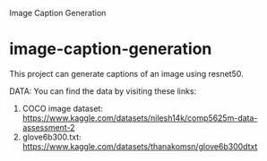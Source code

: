 Image Caption Generation
# image-caption-generation
This project can generate captions of an image using resnet50.

DATA:
You can find the data by visiting these links:
1. COCO image dataset: https://www.kaggle.com/datasets/nilesh14k/comp5625m-data-assessment-2
2. glove6b300.txt: https://www.kaggle.com/datasets/thanakomsn/glove6b300dtxt
